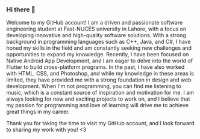 ### Hi there 👋

Welcome to my GitHub account! I am a driven and passionate software engineering student at Fast-NUCES university in Lahore, with a focus on developing innovative and high-quality software solutions.
With a strong background in programming languages such as C++, Java, and C#, I have honed my skills in the field and am constantly seeking new challenges and opportunities to expand my knowledge.
Recently, I have been focused on Native Android App Development, and I am eager to delve into the world of Flutter to build cross-platform programs. 
In the past, I have also worked with HTML, CSS, and Photoshop, and while my knowledge in these areas is limited, they have provided me with a strong foundation in design and web development.
When I'm not programming, you can find me listening to music, which is a constant source of inspiration and motivation for me. 
I am always looking for new and exciting projects to work on, and I believe that my passion for programming and love of learning will drive me to achieve great things in my career. 

Thank you for taking the time to visit my GitHub account, and I look forward to sharing my work with you! <3
